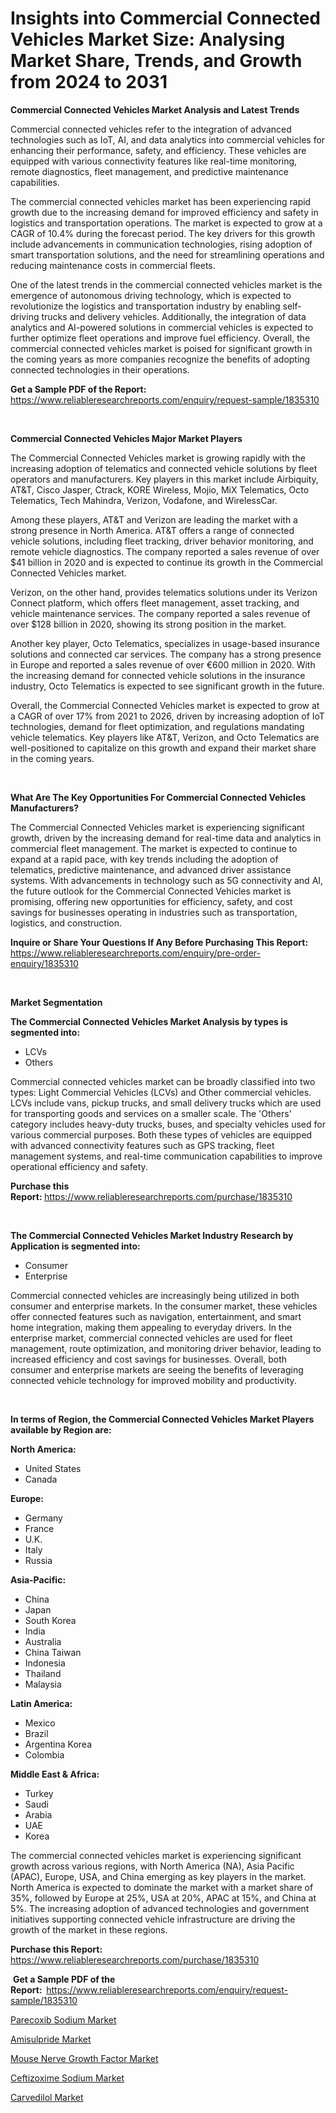 <p><h1>Insights into Commercial Connected Vehicles Market Size: Analysing Market Share, Trends, and Growth from 2024 to 2031</h1></p><p><strong>Commercial Connected Vehicles Market Analysis and Latest Trends</strong></p>
<p><p>Commercial connected vehicles refer to the integration of advanced technologies such as IoT, AI, and data analytics into commercial vehicles for enhancing their performance, safety, and efficiency. These vehicles are equipped with various connectivity features like real-time monitoring, remote diagnostics, fleet management, and predictive maintenance capabilities.</p><p>The commercial connected vehicles market has been experiencing rapid growth due to the increasing demand for improved efficiency and safety in logistics and transportation operations. The market is expected to grow at a CAGR of 10.4% during the forecast period. The key drivers for this growth include advancements in communication technologies, rising adoption of smart transportation solutions, and the need for streamlining operations and reducing maintenance costs in commercial fleets.</p><p>One of the latest trends in the commercial connected vehicles market is the emergence of autonomous driving technology, which is expected to revolutionize the logistics and transportation industry by enabling self-driving trucks and delivery vehicles. Additionally, the integration of data analytics and AI-powered solutions in commercial vehicles is expected to further optimize fleet operations and improve fuel efficiency. Overall, the commercial connected vehicles market is poised for significant growth in the coming years as more companies recognize the benefits of adopting connected technologies in their operations.</p></p>
<p><strong>Get a Sample PDF of the Report:&nbsp;</strong> <a href="https://www.reliableresearchreports.com/enquiry/request-sample/1835310">https://www.reliableresearchreports.com/enquiry/request-sample/1835310</a></p>
<p>&nbsp;</p>
<p><strong>Commercial Connected Vehicles Major Market Players</strong></p>
<p><p>The Commercial Connected Vehicles market is growing rapidly with the increasing adoption of telematics and connected vehicle solutions by fleet operators and manufacturers. Key players in this market include Airbiquity, AT&T, Cisco Jasper, Ctrack, KORE Wireless, Mojio, MiX Telematics, Octo Telematics, Tech Mahindra, Verizon, Vodafone, and WirelessCar.</p><p>Among these players, AT&T and Verizon are leading the market with a strong presence in North America. AT&T offers a range of connected vehicle solutions, including fleet tracking, driver behavior monitoring, and remote vehicle diagnostics. The company reported a sales revenue of over $41 billion in 2020 and is expected to continue its growth in the Commercial Connected Vehicles market.</p><p>Verizon, on the other hand, provides telematics solutions under its Verizon Connect platform, which offers fleet management, asset tracking, and vehicle maintenance services. The company reported a sales revenue of over $128 billion in 2020, showing its strong position in the market.</p><p>Another key player, Octo Telematics, specializes in usage-based insurance solutions and connected car services. The company has a strong presence in Europe and reported a sales revenue of over €600 million in 2020. With the increasing demand for connected vehicle solutions in the insurance industry, Octo Telematics is expected to see significant growth in the future.</p><p>Overall, the Commercial Connected Vehicles market is expected to grow at a CAGR of over 17% from 2021 to 2026, driven by increasing adoption of IoT technologies, demand for fleet optimization, and regulations mandating vehicle telematics. Key players like AT&T, Verizon, and Octo Telematics are well-positioned to capitalize on this growth and expand their market share in the coming years.</p></p>
<p>&nbsp;</p>
<p><strong>What Are The Key Opportunities For Commercial Connected Vehicles Manufacturers?</strong></p>
<p><p>The Commercial Connected Vehicles market is experiencing significant growth, driven by the increasing demand for real-time data and analytics in commercial fleet management. The market is expected to continue to expand at a rapid pace, with key trends including the adoption of telematics, predictive maintenance, and advanced driver assistance systems. With advancements in technology such as 5G connectivity and AI, the future outlook for the Commercial Connected Vehicles market is promising, offering new opportunities for efficiency, safety, and cost savings for businesses operating in industries such as transportation, logistics, and construction.</p></p>
<p><strong>Inquire or Share Your Questions If Any Before Purchasing This Report:</strong> <a href="https://www.reliableresearchreports.com/enquiry/pre-order-enquiry/1835310">https://www.reliableresearchreports.com/enquiry/pre-order-enquiry/1835310</a></p>
<p>&nbsp;</p>
<p><strong>Market Segmentation</strong></p>
<p><strong>The Commercial Connected Vehicles Market Analysis by types is segmented into:</strong></p>
<p><ul><li>LCVs</li><li>Others</li></ul></p>
<p><p>Commercial connected vehicles market can be broadly classified into two types: Light Commercial Vehicles (LCVs) and Other commercial vehicles. LCVs include vans, pickup trucks, and small delivery trucks which are used for transporting goods and services on a smaller scale. The 'Others' category includes heavy-duty trucks, buses, and specialty vehicles used for various commercial purposes. Both these types of vehicles are equipped with advanced connectivity features such as GPS tracking, fleet management systems, and real-time communication capabilities to improve operational efficiency and safety.</p></p>
<p><strong>Purchase this Report:&nbsp;</strong><a href="https://www.reliableresearchreports.com/purchase/1835310">https://www.reliableresearchreports.com/purchase/1835310</a></p>
<p>&nbsp;</p>
<p><strong>The Commercial Connected Vehicles Market Industry Research by Application is segmented into:</strong></p>
<p><ul><li>Consumer</li><li>Enterprise</li></ul></p>
<p><p>Commercial connected vehicles are increasingly being utilized in both consumer and enterprise markets. In the consumer market, these vehicles offer connected features such as navigation, entertainment, and smart home integration, making them appealing to everyday drivers. In the enterprise market, commercial connected vehicles are used for fleet management, route optimization, and monitoring driver behavior, leading to increased efficiency and cost savings for businesses. Overall, both consumer and enterprise markets are seeing the benefits of leveraging connected vehicle technology for improved mobility and productivity.</p></p>
<p>&nbsp;</p>
<p><strong>In terms of Region, the Commercial Connected Vehicles Market Players available by Region are:</strong></p>
<p>
    <p> <strong> North America: </strong>
        <ul>
            <li>United States</li>
            <li>Canada</li>
        </ul>
        </p> 
    <p> <strong> Europe: </strong>
        <ul>
            <li>Germany</li>
            <li>France</li>
            <li>U.K.</li>
            <li>Italy</li>
            <li>Russia</li>
        </ul>
        </p> 
    <p> <strong> Asia-Pacific: </strong>
        <ul>
            <li>China</li>
            <li>Japan</li>
            <li>South Korea</li>
            <li>India</li>
            <li>Australia</li>
            <li>China Taiwan</li>
            <li>Indonesia</li>
            <li>Thailand</li>
            <li>Malaysia</li>
        </ul>
        </p> 
    <p> <strong> Latin America: </strong>
        <ul>
            <li>Mexico</li>
            <li>Brazil</li>
            <li>Argentina Korea</li>
            <li>Colombia</li>
        </ul>
        </p> 
    <p> <strong> Middle East & Africa: </strong>
        <ul>
            <li>Turkey</li>
            <li>Saudi</li>
            <li>Arabia</li>
            <li>UAE</li>
            <li>Korea</li>
        </ul>
    </p>
    </p>
<p><p>The commercial connected vehicles market is experiencing significant growth across various regions, with North America (NA), Asia Pacific (APAC), Europe, USA, and China emerging as key players in the market. North America is expected to dominate the market with a market share of 35%, followed by Europe at 25%, USA at 20%, APAC at 15%, and China at 5%. The increasing adoption of advanced technologies and government initiatives supporting connected vehicle infrastructure are driving the growth of the market in these regions.</p></p>
<p><strong>Purchase this Report: </strong><a href="https://www.reliableresearchreports.com/purchase/1835310">https://www.reliableresearchreports.com/purchase/1835310</a></p>
<p>&nbsp;<strong>Get a Sample PDF of the Report:&nbsp;&nbsp;</strong><a href="https://www.reliableresearchreports.com/enquiry/request-sample/1835310">https://www.reliableresearchreports.com/enquiry/request-sample/1835310</a></p>
<p><strong></strong></p>
<p><p><a href="https://medium.com/@cletusrice655/parecoxib-sodium-market-size-and-market-trends-complete-industry-overview-2024-to-2031-0c1e99494c1e">Parecoxib Sodium Market</a></p><p><a href="https://medium.com/@soloncarter43/amisulpride-market-trends-and-market-analysis-forecasted-for-period-2024-2031-10a30ac82f95">Amisulpride Market</a></p><p><a href="https://medium.com/@cletusrice655/mouse-nerve-growth-factor-market-size-cagr-trends-2024-2030-25d9f3a0f4ec">Mouse Nerve Growth Factor Market</a></p><p><a href="https://medium.com/@soloncarter43/analyzing-ceftizoxime-sodium-market-global-industry-perspective-and-forecast-2024-to-2031-04c6a5d02d81">Ceftizoxime Sodium Market</a></p><p><a href="https://medium.com/@soloncarter43/carvedilol-market-the-key-to-successful-business-strategy-forecast-till-2031-d10622f70009">Carvedilol Market</a></p></p>